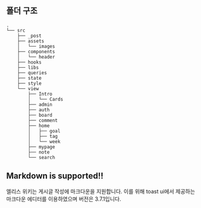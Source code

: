 ## 폴더 구조

```shell
.
└── src
    ├── _post
    ├── assets
    │   └── images
    ├── components
    │   └── header
    ├── hooks
    ├── libs
    ├── queries
    ├── state
    ├── style
    └── view
        ├── Intro
        │   └── Cards
        ├── admin
        ├── auth
        ├── board
        ├── comment
        ├── home
        │   ├── goal
        │   ├── tag
        │   └── week
        ├── mypage
        ├── note
        └── search
```

## Markdown is supported!!
엘리스 위키는 게시글 작성에 마크다운을 지원합니다. 이를 위해 toast ui에서 제공하는 마크다운 에디터를 이용하였으며 버전은 3.7.1입니다.
 
